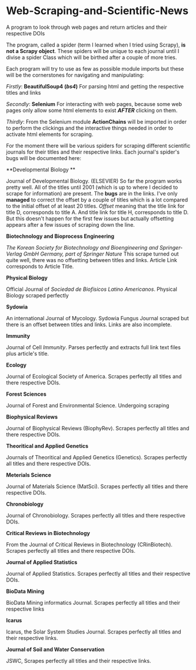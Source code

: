 # Web-Scraping-and-Scientific-News
A program to look through web pages and return articles and their respective DOIs

The program, called a spider (term I learned when I tried using Scrapy), **is not a Scrapy object**. These spiders will be unique to each journal until I divise a spider Class which will be birthed after a couple of more tries. 

Each program will try to use as few as possible module imports but these will be the cornerstones for navigating and manipulating:

*Firstly*: **BeautifulSoup4 (*bs4*)** For parsing html and getting the respective titles and links

*Secondly*: **Selenium** For interacting with web pages, because some web pages only allow some html elements to exist ***AFTER*** clicking on them. 

*Thirdly*: From the Selenium module **ActionChains** will be imported in order to perform the clickings and the interactive things needed in order to activate html elements for scraping. 

For the moment there will be various spiders for scraping different scientific journals for their titles and their respective links. 
Each journal's spider's bugs will be documented here:

**Developmental Biology **

   Journal of Developmental Biology. (ELSEVIER)
   So far the program works pretty well. All of the titles until 2001 (which is up to where I decided to scrape for information) are present. The **bugs** are in the links. I've only **managed** to correct the offset by a couple of titles which is a lot compared to the initial offset of at least 20 titles. *Offset* meaning that the title link for title D, corresponds to title A. And title link for title H, corresponds to title D. But this doesn't happen for the first few issues but actually offsetting appears after a few issues of scraping down the line.
   
**Biotechnology and Bioprocess Engineering**

   *The Korean Society for Biotechnology and Bioengineering and Springer-Verlag GmbH Germany, part of Springer Nature*
   This scrape turned out quite well, there was no offsetting between titles and links. Article Link corresponds to Article Title.
  
**Physical Biology**

   Official Journal of *Sociedad de Biofísicos Latino Americanos*. Physical Biology scraped perfectly
   
**Sydowia**

   An international Journal of Mycology. Sydowia Fungus Journal scraped but there is an offset between titles and links. Links are also incomplete. 
   
**Immunity**

   Journal of Cell *Immunity*. Parses perfectly and extracts full link text files plus article's title.
   
**Ecology**

   Journal of Ecological Society of America. Scrapes perfectly all titles and there respective DOIs.
   
**Forest Sciences**

   Journal of Forest and Environmental Science. Undergoing scraping
   
**Biophysical Reviews**

   Journal of Biophysical Reviews (BiophyRev). Scrapes perfectly all titles and there respective DOIs.
   
**Theoritical and Applied Genetics**

   Journals of Theoritical and Applied Genetics (Genetics). Scrapes perfectly all titles and there respective DOIs.
   
**Meterials Science**

   Journal of Materials Science (MatSci). Scrapes perfectly all titles and there respective DOIs.
   
**Chronobiology**

   Journal of Chronobiology. Scrapes perfectly all titles and there respective DOIs.
   
**Critical Reviews in Biotechnology**

   From the Journal of Critical Reviews in Biotechnology (CRinBiotech). Scrapes perfectly all titles and there respective DOIs.
   
**Journal of Applied Statistics**

   Journal of Applied Statistics. Scrapes perfectly all titles and their respective DOIs.

**BioData Mining**

   BioData Mining informatics Journal. Scrapes perfectly all titles and their respective links
   
**Icarus**

   Icarus, the Solar System Studies Journal. Scrapes perfectly all titles and their respective links.
   
**Journal of Soil and Water Conservation**

   JSWC, Scrapes perfectly all titles and their respective links.
